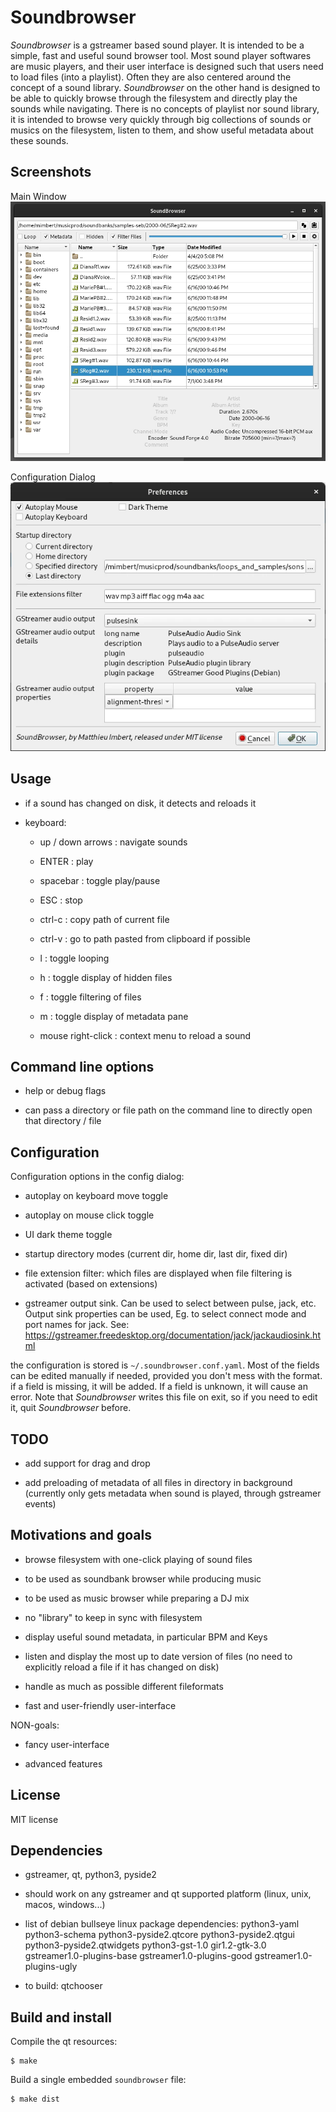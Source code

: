 # Soundbrowser

*Soundbrowser* is a gstreamer based sound player. It is intended to be
a simple, fast and useful sound browser tool. Most sound player
softwares are music players, and their user interface is designed such
that users need to load files (into a playlist). Often they are also
centered around the concept of a sound library. *Soundbrowser* on the
other hand is designed to be able to quickly browse through the
filesystem and directly play the sounds while navigating. There is no
concepts of playlist nor sound library, it is intended to browse very
quickly through big collections of sounds or musics on the filesystem,
listen to them, and show useful metadata about these sounds.

## Screenshots

Main Window
![Main Window Screenshot](/screenshots/main_window.webp?raw=true "Main Window")

Configuration Dialog
![Configuration Dialog Screenshot](/screenshots/config_dialog.webp?raw=true "Configuration Dialog")

## Usage

* if a sound has changed on disk, it detects and reloads it

* keyboard:

  * up / down arrows : navigate sounds

  * ENTER : play

  * spacebar : toggle play/pause

  * ESC : stop

  * ctrl-c : copy path of current file

  * ctrl-v : go to path pasted from clipboard if possible

  * l : toggle looping

  * h : toggle display of hidden files

  * f : toggle filtering of files

  * m : toggle display of metadata pane

  * mouse right-click : context menu to reload a sound

## Command line options

* help or debug flags

* can pass a directory or file path on the command line to directly
  open that directory / file

## Configuration

Configuration options in the config dialog:

* autoplay on keyboard move toggle

* autoplay on mouse click toggle

* UI dark theme toggle

* startup directory modes (current dir, home dir, last dir, fixed dir)

* file extension filter: which files are displayed when file filtering
  is activated (based on extensions)

* gstreamer output sink. Can be used to select between pulse, jack,
  etc. Output sink properties can be used, Eg. to select connect mode
  and port names for jack. See:
  https://gstreamer.freedesktop.org/documentation/jack/jackaudiosink.html

the configuration is stored is `~/.soundbrowser.conf.yaml`. Most of
the fields can be edited manually if needed, provided you don't mess
with the format. if a field is missing, it will be added. If a field
is unknown, it will cause an error. Note that *Soundbrowser* writes this
file on exit, so if you need to edit it, quit *Soundbrowser* before.

## TODO

* add support for drag and drop

* add preloading of metadata of all files in directory in background
  (currently only gets metadata when sound is played, through
  gstreamer events)

## Motivations and goals

* browse filesystem with one-click playing of sound files

* to be used as soundbank browser while producing music

* to be used as music browser while preparing a DJ mix

* no "library" to keep in sync with filesystem

* display useful sound metadata, in particular BPM and Keys

* listen and display the most up to date version of files (no need to
  explicitly reload a file if it has changed on disk)

* handle as much as possible different fileformats

* fast and user-friendly user-interface

NON-goals:

* fancy user-interface

* advanced features

## License

MIT license

## Dependencies

* gstreamer, qt, python3, pyside2

* should work on any gstreamer and qt supported platform (linux, unix,
  macos, windows...)

* list of debian bullseye linux package dependencies: python3-yaml
  python3-schema python3-pyside2.qtcore python3-pyside2.qtgui
  python3-pyside2.qtwidgets python3-gst-1.0 gir1.2-gtk-3.0
  gstreamer1.0-plugins-base gstreamer1.0-plugins-good
  gstreamer1.0-plugins-ugly

* to build: qtchooser

## Build and install

Compile the qt resources:

    $ make

Build a single embedded `soundbrowser` file:

    $ make dist
